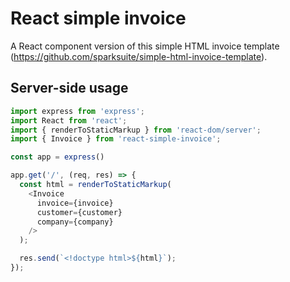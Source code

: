 # React simple invoice

A React component version of this simple HTML invoice template (https://github.com/sparksuite/simple-html-invoice-template).

## Server-side usage

```js
import express from 'express';
import React from 'react';
import { renderToStaticMarkup } from 'react-dom/server';
import { Invoice } from 'react-simple-invoice';

const app = express()

app.get('/', (req, res) => {
  const html = renderToStaticMarkup(
    <Invoice
      invoice={invoice}
      customer={customer}
      company={company}
    />
  );

  res.send(`<!doctype html>${html}`);
});
```
